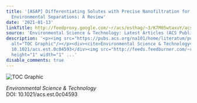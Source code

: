 ```yaml
---
title: '[ASAP] Differentiating Solutes with Precise Nanofiltration for Next Generation
  Environmental Separations: A Review'
date: '2021-01-13'
linkTitle: http://feedproxy.google.com/~r/acs/esthag/~3/K7M05wtaxuY/acs.est.0c04593
source: 'Environmental Science & Technology: Latest Articles (ACS Publications)'
description: '<p><img src="https://pubs.acs.org/na101/home/literatum/publisher/achs/journals/content/esthag/0/esthag.ahead-of-print/acs.est.0c04593/20210113/images/medium/es0c04593_0005.gif"
  alt="TOC Graphic"/></p><div><cite>Environmental Science & Technology</cite></div><div>DOI:
  10.1021/acs.est.0c04593</div><img src="http://feeds.feedburner.com/~r/acs/esthag/~4/K7M05wtaxuY"
  height="1" width="1" ...'
disable_comments: true
---
```

<p><img src="https://pubs.acs.org/na101/home/literatum/publisher/achs/journals/content/esthag/0/esthag.ahead-of-print/acs.est.0c04593/20210113/images/medium/es0c04593_0005.gif" alt="TOC Graphic"/></p><div><cite>Environmental Science & Technology</cite></div><div>DOI: 10.1021/acs.est.0c04593</div><img src="http://feeds.feedburner.com/~r/acs/esthag/~4/K7M05wtaxuY" height="1" width="1" ...